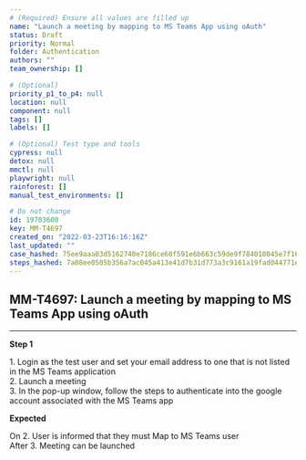 ```yaml
---
# (Required) Ensure all values are filled up
name: "Launch a meeting by mapping to MS Teams App using oAuth"
status: Draft
priority: Normal
folder: Authentication
authors: ""
team_ownership: []

# (Optional)
priority_p1_to_p4: null
location: null
component: null
tags: []
labels: []

# (Optional) Test type and tools
cypress: null
detox: null
mmctl: null
playwright: null
rainforest: []
manual_test_environments: []

# Do not change
id: 19703600
key: MM-T4697
created_on: "2022-03-23T16:16:16Z"
last_updated: ""
case_hashed: 75ee9aaa03d5162740e7186ce60f591e6b663c59de9f784010045e7f16162365b3c87c2fb4feb785737ec06d25a85bd0
steps_hashed: 7a08ee0505b356a7ac045a413e41d7b31d773a3c9161a19fad044771e40dc9f3a867e0f5eb52a91be9bf3eff372a7904
---
```


<!-- (Auto-generated) Based on frontmatter's "key" and "name" -->

## MM-T4697: Launch a meeting by mapping to MS Teams App using oAuth

---

**Step 1**

1\. Login as the test user and set your email address to one that is not listed in the MS Teams application\
2\. Launch a meeting\
3\. In the pop-up window, follow the steps to authenticate into the google account associated with the MS Teams app

**Expected**

On 2. User is informed that they must Map to MS Teams user\
After 3. Meeting can be launched
